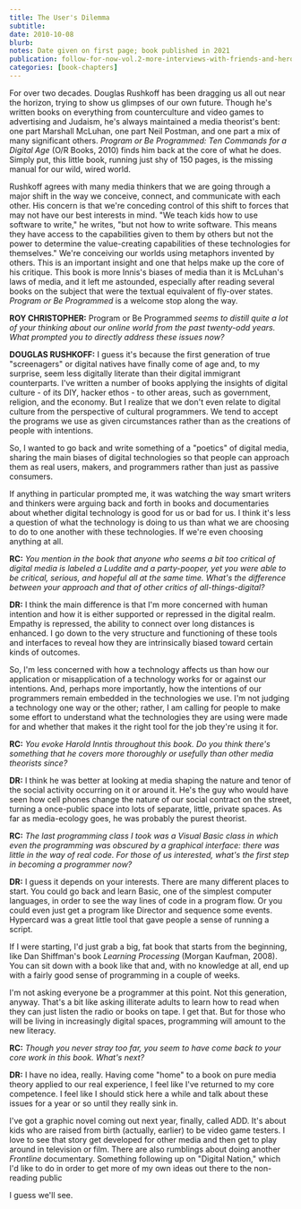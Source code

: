 ```yaml
---
title: The User's Dilemma
subtitle: 
date: 2010-10-08
blurb: 
notes: Date given on first page; book published in 2021
publication: follow-for-now-vol.2-more-interviews-with-friends-and-heroes
categories: [book-chapters]
---
```


For over two decades. Douglas Rushkoff has been dragging us all out near the horizon, trying to show us glimpses of our own future. Though he's written books on everything from counterculture and video games to advertising and Judaism, he's always maintained a media theorist's bent: one part Marshall McLuhan, one part Neil Postman, and one part a mix of many significant others. _Program or Be Programmed: Ten Commands for a Digital Age_ (O/R Books, 2010) finds him back at the core of what he does. Simply put, this little book, running just shy of 150 pages, is the missing manual for our wild, wired world.

Rushkoff agrees with many media thinkers that we are going through a major shift in the way we conceive, connect, and communicate with each other. His concern is that we're conceding control of this shift to forces that may not have our best interests in mind. "We teach kids how to use software to write," he writes, "but not how to write software. This means they have access to the capabilities given to them by others but not the power to determine the value-creating capabilities of these technologies for themselves." We're conceiving our worlds using metaphors invented by others. This is an important insight and one that helps make up the core of his critique. This book is more Innis's biases of media than it is McLuhan's laws of media, and it left me astounded, especially after reading several books on the subject that were the textual equivalent of fly-over states. _Program or Be Programmed_ is a welcome stop along the way.

**ROY CHRISTOPHER:** Program or Be Programmed _seems to distill quite a lot of your thinking about our online world from the past twenty-odd years. What prompted you to directly address these issues now?_

**DOUGLAS RUSHKOFF:** I guess it's because the first generation of true "screenagers" or digital natives have finally come of age and, to my surprise, seem less digitally literate than their digital immigrant counterparts. I've written a number of books applying the insights of digital culture - of its DIY, hacker ethos - to other areas, such as government, religion, and the economy. But I realize that we don't even relate to digital culture from the perspective of cultural programmers. We tend to accept the programs we use as given circumstances rather than as the creations of people with intentions.

So, I wanted to go back and write something of a "poetics" of digital media, sharing the main biases of digital technologies so that people can approach them as real users, makers, and programmers rather than just as passive consumers.

If anything in particular prompted me, it was watching the way smart writers and thinkers were arguing back and forth in books and documentaries about whether digital technology is good for us or bad for us. I think it's less a question of what the technology is doing to us than what we are choosing to do to one another with these technologies. If we're even choosing anything at all.

**RC:** _You mention in the book that anyone who seems a bit too critical of digital media is labeled a Luddite and a party-pooper, yet you were able to be critical, serious, and hopeful all at the same time. What's the difference between your approach and that of other critics of all-things-digital?_

**DR:** I think the main difference is that I'm more concerned with human intention and how it is either supported or repressed in the digital realm. Empathy is repressed, the ability to connect over long distances is enhanced. I go down to the very structure and functioning of these tools and interfaces to reveal how they are intrinsically biased toward certain kinds of outcomes.

So, I'm less concerned with how a technology affects us than how our application or misapplication of a technology works for or against our intentions. And, perhaps more importantly, how the intentions of our programmers remain embedded in the technologies we use. I'm not judging a technology one way or the other; rather, I am calling for people to make some effort to understand what the technologies they are using were made for and whether that makes it the right tool for the job they're using it for.

**RC:** _You evoke Harold Inntis throughout this book. Do you think there's something that he covers more thoroughly or usefully than other media theorists since?_

**DR:** I think he was better at looking at media shaping the nature and tenor of the social activity occurring on it or around it. He's the guy who would have seen how cell phones change the nature of our social contract on the street, turning a once-public space into lots of separate, little, private spaces. As far as media-ecology goes, he was probably the purest theorist.

**RC:** _The last programming class I took was a Visual Basic class in which even the programming was obscured by a graphical interface: there was little in the way of real code. For those of us interested, what's the first step in becoming a programmer now?_

**DR:** I guess it depends on your interests. There are many different places to start. You could go back and learn Basic, one of the simplest computer languages, in order to see the way lines of code in a program flow. Or you could even just get a program like Director and sequence some events. Hypercard was a great little tool that gave people a sense of running a script.

If I were starting, I'd just grab a big, fat book that starts from the beginning, like Dan Shiffman's book _Learning Processing_ (Morgan Kaufman, 2008). You can sit down with a book like that and, with no knowledge at all, end up with a fairly good sense of programming in a couple of weeks.

I'm not asking everyone be a programmer at this point. Not this generation, anyway. That's a bit like asking illiterate adults to learn how to read when they can just listen the radio or books on tape. I get that. But for those who will be living in increasingly digital spaces, programming will amount to the new literacy.

**RC:** _Though you never stray too far, you seem to have come back to your core work in this book. What's next?_

**DR:** I have no idea, really. Having come "home" to a book on pure media theory applied to our real experience, I feel like I've returned to my core competence. I feel like I should stick here a while and talk about these issues for a year or so until they really sink in.

I've got a graphic novel coming out next year, finally, called ADD. It's about kids who are raised from birth (actually, earlier) to be video game testers. I love to see that story get developed for other media and then get to play around in television or film. There are also rumblings about doing another _Frontline_ documentary. Something following up on "Digital Nation," which I'd like to do in order to get more of my own ideas out there to the non-reading public

I guess we'll see.

